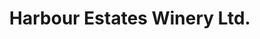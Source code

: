 ---
title: "Harbour Estates Winery Ltd."
url: /jordan-station/harbour-estates-winery-ltd/
shop: Wein
---